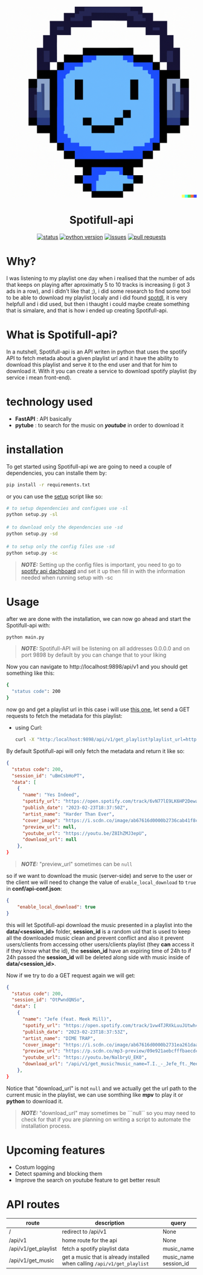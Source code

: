 <p align="center">
  <img src="https://github.com/0RaMsY0/Spotifull-api/blob/main/assets/images/spotifull_logo.png?raw=true" alt="ReadLax">
</p>

<div align="center">
   
  <p><h1>Spotifull-api</h1></p>

  <a href="">![status](https://img.shields.io/badge/status-development-red)</a>
  <a href="">![python version](https://img.shields.io/badge/python-%3E%3D%203.10-green)</a>
  <a href="">![issues](https://badges.hiptest.com:/bitbucket/issues/0RaMsY0/Spotifull-api?label=issues&style=plastic)</a>
  <a href="">![pull requests](https://img.shields.io/bitbucket/pr/0RaMsY0/Spotifull-api?color=red&style=plastic)</a>

</div>

# Why?

I was listening to my playlist one day when i realised that the number of ads that keeps on playing after aproximatly 5 to 10 tracks is increasing (i got 3 ads in a row), and i didn't like that ;), i did some research to find some tool to be able to download my playlist localy and i did found [spotdl](https://github.com/spotDL/spotify-downloader), it is very helpfull and i did used, but then i thaught i could maybe create something that is simalare, and that is how i ended up creating Spotifull-api.

# What is Spotifull-api?

In a nutshell, Spotifull-api is an API writen in python that uses the spotify API to fetch metada about a given playlist url and it have the ability to download this playlist and serve it to the end user and that for him to download it. With it you can create a service to download spotify playlist (by service i mean front-end).

# technology used

- **FastAPI** : API basically
- **pytube** : to search for the music on ***youtube*** in order to download it

# installation

To get started using Spotifull-api we are going to need a couple of dependencies, you can installe them by:
```bash
pip install -r requirements.txt
``` 
or you can use the [setup](https://github.com/0RaMsY0/Spotifull-api/blob/main/setup.py) script like so:
```bash
# to setup dependencies and configues use -sl
python setup.py -sl

# to download only the dependencies use -sd
python setup.py -sd

# to setup only the config files use -sd
python setup.py -sc
```

> **_NOTE:_**  Setting up the config files is important, you need to go to [spotify api dachboard](https://developer.spotify.com/dashboard/) and set it up then fill in with the information needed when running setup with -sc

# Usage

after we are done with the installation, we can now go ahead and start the Spotifull-api with:
```python
python main.py
```
> **_NOTE:_** Spotifull-API will be listening on all addresses 0.0.0.0 and on port 9898 by default by you can change that to your liking

Now you can navigate to http://localhost:9898/api/v1 and you should get something like this:
```bash
{
  "status code": 200
}
```

now go and get a playlist url in this case i will use [this one](https://open.spotify.com/playlist/7xmz5rpR2bSstByjr3vDId?si=6f910808f056436e), let send a GET requests to fetch the metadata for this playlist:
* using Curl:
    ```bash
    curl -X "http:/localhost:9898/api/v1/get_playlist?playlist_url=https://open.spotify.com/playlist/7xmz5rpR2bSstByjr3vDId?si=6f910808f056436e"
    ```
By default Spotifull-api will only fetch the metadata and return it like so:
```json
{
  "status code": 200,
  "session_id": "uBmCsbHoPT",
  "data": [
    {
      "name": "Yes Indeed",
      "spotify_url": "https://open.spotify.com/track/6vN77lE9LK6HP2DewaN6HZ",
      "publish_date": "2023-02-23T18:37:50Z",
      "artist_name": "Harder Than Ever",
      "cover_image": "https://i.scdn.co/image/ab67616d0000b2736cab41f8c84d6164976400d4",
      "preview_url": null,
      "youtube_url": "https://youtu.be/Z8IhZMJ3epU",
      "download_url": null
    },
}

```
> **_NOTE:_** "preview_url" sometimes can be ```null```

so if we want to download the music (server-side) and serve to the user or the client we will need to change the value of ```enable_local_download``` to ```true``` in **conf/api-conf.json**:
```json
{
    "enable_local_download": true
}
```
this will let Spotifull-api download the music presented in a playlist into the **data/<session_id>** folder, **session_id** is a random uid that is used to keep all the downloaded music clean and prevent conflict and also it prevent users/clients from accessing other users/clients playlist (they **can** access it if they know what the id), the **session_id** have an expiring time of 24h to if 24h passed the **session_id** will be deleted along side with music inside of **data/<session_id>**.

Now if we try to do a GET request again we will get:
```json
{
  "status code": 200,
  "session_id": "OtPwndQNSo",
  "data": [
    {
      "name": "Jefe (feat. Meek Mill)",
      "spotify_url": "https://open.spotify.com/track/1vw4TJRXkLuuJUtwh4UbYD",
      "publish_date": "2023-02-23T18:37:53Z",
      "artist_name": "DIME TRAP",
      "cover_image": "https://i.scdn.co/image/ab67616d0000b2731ea261daa852a6c5c465dff3",
      "preview_url": "https://p.scdn.co/mp3-preview/09e921aebcfffbaecdc9a2b17263a2b5d03fc3ed?cid=9eb1d0fd5b6f4b1d9a99da39da3879e6",
      "youtube_url": "https://youtu.be/NalbryU_EK0",
      "download_url": "/api/v1/get_music?music_name=T.I._-_Jefe_ft._Meek_Mill.mp3&session_id=OtPwndQNSo"
    },
}
```
Notice that "download_url" is not ```null``` and we actually get the url path to the current music in the playlist, we can use somthing like **mpv** to play it or **python** to download it.
> **_NOTE:_** "download_url" may sometimes be ```null`` so you may need to check for that if you are planning on writing a script to automate the installation process.


# Upcoming features

* Costum logging
* Detect spaming and blocking them
* Improve the search on youtube feature to get better result

# API routes

|  route  |  description  |  query  |
|---------|---------------|---------|
|  /      | redirect to /api/v1 | None |
| /api/v1 | home route for the api | None |
| /api/v1/get_playlist | fetch a spotify playlist data | music_name |
| /api/v1/get_music | get a music that is already installed when calling ```/api/v1/get_playlist``` | music_name<br>session_id|

